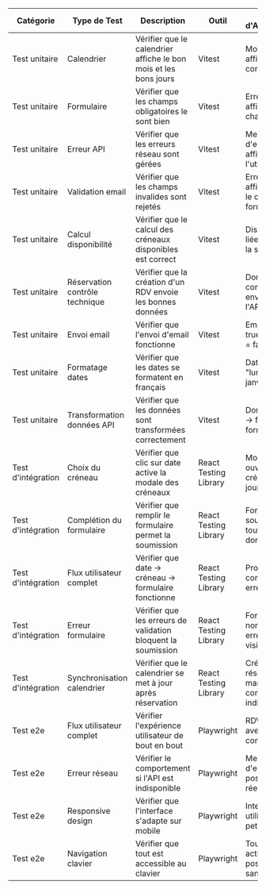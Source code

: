 | Catégorie          | Type de Test                   | Description                                                      | Outil                 | Critère d'Acceptation                            | Gravité  |
| ------------------ | ------------------------------ | ---------------------------------------------------------------- | --------------------- | ------------------------------------------------ | -------- |
| Test unitaire      | Calendrier                     | Vérifier que le calendrier affiche le bon mois et les bons jours | Vitest                | Mois et jours affichés correctement              | Critique |
| Test unitaire      | Formulaire                     | Vérifier que les champs obligatoires le sont bien                | Vitest                | Erreur affichée si champs vides                  | Critique |
| Test unitaire      | Erreur API                     | Vérifier que les erreurs réseau sont gérées                      | Vitest                | Message d'erreur affiché à l'utilisateur         | Critique |
| Test unitaire      | Validation email               | Vérifier que les champs invalides sont rejetés                   | Vitest                | Erreur affichée pour le champ mal formaté        | Critique |
| Test unitaire      | Calcul disponibilité           | Vérifier que le calcul des créneaux disponibles est correct      | Vitest                | Disponibilité liée au jour de la semaine         | Critique |
| Test unitaire      | Réservation contrôle technique | Vérifier que la création d'un RDV envoie les bonnes données      | Vitest                | Données correctes envoyées à l'API               | Critique |
| Test unitaire      | Envoi email                    | Vérifier que l'envoi d'email fonctionne                          | Vitest                | Email valide = true, invalide = false            | Critique |
| Test unitaire      | Formatage dates                | Vérifier que les dates se formatent en français                  | Vitest                | Date ISO → "lundi 15 janvier"                    | Moyenne  |
| Test unitaire      | Transformation données API     | Vérifier que les données sont transformées correctement          | Vitest                | Données API → format formulaire                  | Critique |
| Test d'intégration | Choix du créneau               | Vérifier que clic sur date active la modale des créneaux         | React Testing Library | Modale ouverte avec créneaux du jour             | Critique |
| Test d'intégration | Complétion du formulaire       | Vérifier que remplir le formulaire permet la soumission          | React Testing Library | Formulaire soumis avec toutes les données        | Critique |
| Test d'intégration | Flux utilisateur complet       | Vérifier que date → créneau → formulaire fonctionne              | React Testing Library | Processus complet sans erreur                    | Critique |
| Test d'intégration | Erreur formulaire              | Vérifier que les erreurs de validation bloquent la soumission    | React Testing Library | Formulaire non soumis, erreurs visibles          | Critique |
| Test d'intégration | Synchronisation calendrier     | Vérifier que le calendrier se met à jour après réservation       | React Testing Library | Créneau réservé marqué comme indisponible        | Critique |
| Test e2e           | Flux utilisateur complet       | Vérifier l'expérience utilisateur de bout en bout                | Playwright            | RDV créé avec confirmation                       | Critique |
| Test e2e           | Erreur réseau                  | Vérifier le comportement si l'API est indisponible               | Playwright            | Message d'erreur clair, possibilité de réessayer | Critique |
| Test e2e           | Responsive design              | Vérifier que l'interface s'adapte sur mobile                     | Playwright            | Interface utilisable sur petit écran             | Moyenne  |
| Test e2e           | Navigation clavier             | Vérifier que tout est accessible au clavier                      | Playwright            | Toutes les actions possibles sans souris         | Moyenne  |